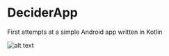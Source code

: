# DeciderApp
First attempts at a simple Android app written in Kotlin

![alt text](https://github.com/Jonathon-A/DeciderApp/blob/main/Example%20Images/Screenshot.png)
